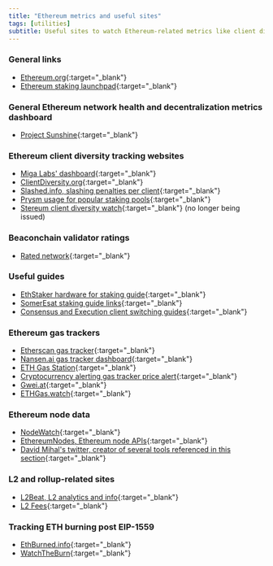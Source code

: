 ```yaml
---
title: "Ethereum metrics and useful sites"
tags: [utilities]
subtitle: Useful sites to watch Ethereum-related metrics like client diversity, gas fees...
---
```


### General links

- [Ethereum.org](https://ethereum.org){:target="_blank"}
- [Ethereum staking launchpad](https://launchpad.ethereum.org/en/){:target="_blank"}

### General Ethereum network health and decentralization metrics dashboard

- [Project Sunshine](https://ethsunshine.com/){:target="_blank"}

### Ethereum client diversity tracking websites

- [Miga Labs' dashboard](http://migalabs.es/crawler/dashboard){:target="_blank"}
- [ClientDiversity.org](https://clientdiversity.org/){:target="_blank"}
- [Slashed.info, slashing penalties per client](https://www.slashed.info/){:target="_blank"}
- [Prysm usage for popular staking pools](https://pools.invis.cloud/){:target="_blank"}
- [Stereum client diversity watch](https://stereum.net/client-diversity-watch/){:target="_blank"} (no longer being issued)

### Beaconchain validator ratings

- [Rated network](https://www.rated.network/){:target="_blank"}

### Useful guides

- [EthStaker hardware for staking guide](https://old.reddit.com/r/ethstaker/comments/rizos9/hardware_for_staking_2022_edition/){:target="_blank"}
- [SomerEsat staking guide links](https://github.com/SomerEsat/ethereum-staking-guide){:target="_blank"}
- [Consensus and Execution client switching guides](https://clientdiversity.org/#switch){:target="_blank"}

### Ethereum gas trackers

- [Etherscan gas tracker](https://etherscan.io/gastracker){:target="_blank"}
- [Nansen.ai gas tracker dashboard](https://pro.nansen.ai/gas-tracker){:target="_blank"}
- [ETH Gas Station](https://ethgasstation.info/){:target="_blank"}
- [Cryptocurrency alerting gas tracker price alert](https://cryptocurrencyalerting.com/eth-gas-tracker.html){:target="_blank"}
- [Gwei.at](https://www.gwei.at/){:target="_blank"}
- [ETHGas.watch](https://ethgas.watch/){:target="_blank"}

### Ethereum node data

- [NodeWatch](https://www.nodewatch.io/){:target="_blank"}
- [EthereumNodes, Ethereum node APIs](https://ethereumnodes.com/){:target="_blank"}
- [David Mihal's twitter, creator of several tools referenced in this section](https://twitter.com/dmihal){:target="_blank"}

### L2 and rollup-related sites

- [L2Beat, L2 analytics and info](https://l2beat.com/){:target="_blank"}
- [L2 Fees](https://l2fees.info/){:target="_blank"}


### Tracking ETH burning post EIP-1559

- [EthBurned.info](https://ethburned.info/){:target="_blank"}
- [WatchTheBurn](https://watchtheburn.com/){:target="_blank"}
